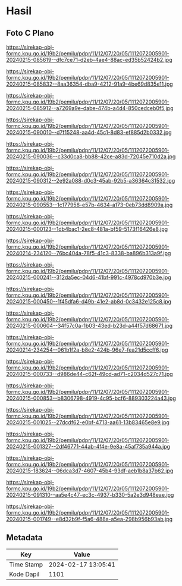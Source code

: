 # Hasil

## Foto C Plano

https://sirekap-obj-formc.kpu.go.id/19b2/pemilu/pdpr/11/12/07/20/05/1112072005901-20240215-085619--dfc7ce71-d2eb-4ae4-88ac-ed35b52424b2.jpg

https://sirekap-obj-formc.kpu.go.id/19b2/pemilu/pdpr/11/12/07/20/05/1112072005901-20240215-085832--8aa36354-dba9-4212-91a9-4be69d835e11.jpg

https://sirekap-obj-formc.kpu.go.id/19b2/pemilu/pdpr/11/12/07/20/05/1112072005901-20240215-085912--a7269a9e-dabe-474b-a4d4-850cedceb0f5.jpg

https://sirekap-obj-formc.kpu.go.id/19b2/pemilu/pdpr/11/12/07/20/05/1112072005901-20240215-090010--d7f15248-aa4d-45c1-8d83-ef885d2b0332.jpg

https://sirekap-obj-formc.kpu.go.id/19b2/pemilu/pdpr/11/12/07/20/05/1112072005901-20240215-090036--c33d0ca8-bb88-42ce-a83d-72045e710d2a.jpg

https://sirekap-obj-formc.kpu.go.id/19b2/pemilu/pdpr/11/12/07/20/05/1112072005901-20240215-090312--2e92a088-d0c3-45ab-92b5-a36364c31532.jpg

https://sirekap-obj-formc.kpu.go.id/19b2/pemilu/pdpr/11/12/07/20/05/1112072005901-20240215-090553--1c177958-e57b-4634-a173-0eb73dd8909a.jpg

https://sirekap-obj-formc.kpu.go.id/19b2/pemilu/pdpr/11/12/07/20/05/1112072005901-20240215-000123--1db4bac1-2ec8-481a-bf59-5173f16426e8.jpg

https://sirekap-obj-formc.kpu.go.id/19b2/pemilu/pdpr/11/12/07/20/05/1112072005901-20240214-234120--76bc404a-78f5-41c3-8338-ba896b313a9f.jpg

https://sirekap-obj-formc.kpu.go.id/19b2/pemilu/pdpr/11/12/07/20/05/1112072005901-20240215-000241--312da5ec-04d6-41bf-991c-4978cd970b3e.jpg

https://sirekap-obj-formc.kpu.go.id/19b2/pemilu/pdpr/11/12/07/20/05/1112072005901-20240215-000450--1f45dfa6-d49b-41e2-ab8d-0c3432e125c8.jpg

https://sirekap-obj-formc.kpu.go.id/19b2/pemilu/pdpr/11/12/07/20/05/1112072005901-20240215-000604--34f57c0a-1b03-43ed-b23d-a44f57d68671.jpg

https://sirekap-obj-formc.kpu.go.id/19b2/pemilu/pdpr/11/12/07/20/05/1112072005901-20240214-234254--061b1f2a-b8e2-424b-96e7-fea21d5ccff6.jpg

https://sirekap-obj-formc.kpu.go.id/19b2/pemilu/pdpr/11/12/07/20/05/1112072005901-20240215-000733--d986de44-c62f-49cd-ad71-c2034d527c71.jpg

https://sirekap-obj-formc.kpu.go.id/19b2/pemilu/pdpr/11/12/07/20/05/1112072005901-20240215-000853--b8306798-4919-4c95-bcf6-889303224a43.jpg

https://sirekap-obj-formc.kpu.go.id/19b2/pemilu/pdpr/11/12/07/20/05/1112072005901-20240215-001025--27dcdf62-e0bf-4713-aa61-13b83465e8e9.jpg

https://sirekap-obj-formc.kpu.go.id/19b2/pemilu/pdpr/11/12/07/20/05/1112072005901-20240215-001327--2df46771-44ab-4f4e-9e8a-45af735a944a.jpg

https://sirekap-obj-formc.kpu.go.id/19b2/pemilu/pdpr/11/12/07/20/05/1112072005901-20240215-183624--06dca3d7-4607-45b4-93df-aeb1b8a37b62.jpg

https://sirekap-obj-formc.kpu.go.id/19b2/pemilu/pdpr/11/12/07/20/05/1112072005901-20240215-091310--aa5e4c47-ec3c-4937-b330-5a2e3d948eae.jpg

https://sirekap-obj-formc.kpu.go.id/19b2/pemilu/pdpr/11/12/07/20/05/1112072005901-20240215-001749--e8d32b9f-f5a6-488a-a5ea-298b956b93ab.jpg


## Metadata

| Key        | Value               |
| ---------- | ------------------- |
| Time Stamp | 2024-02-17 13:05:41 |
| Kode Dapil | 1101                |



